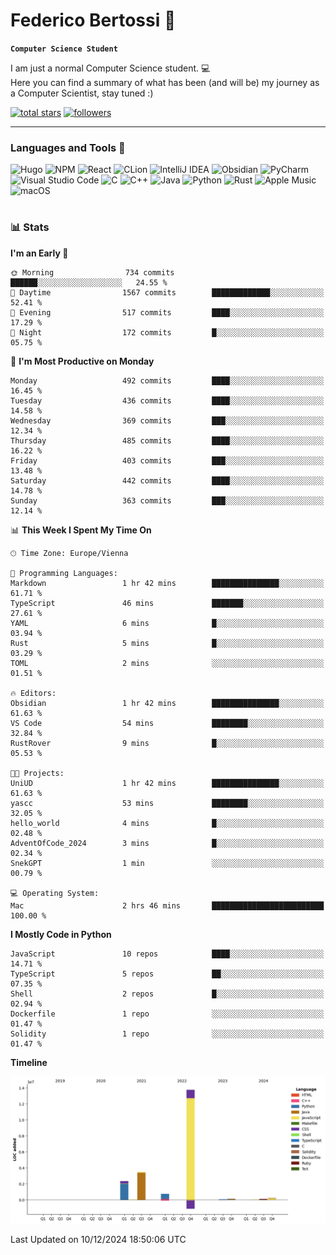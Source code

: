 # Federico Bertossi 🚀

**`Computer Science Student`**

[//]: # (Thanks to @ForrestKnight for the inspiration.)

<!-- TODO: Insert a banner image -->

I am just a normal Computer Science student. 💻 </br>
Here you can find a summary of what has been (and will be) my journey as a Computer Scientist, stay tuned :)

   <p>
      <a href="https://github.com/mrBymax?tab=repositories&sort=stargazers">
         <img alt="total stars" title="Total stars on GitHub" src="https://custom-icon-badges.demolab.com/github/stars/mrBymax?color=55960c&style=for-the-badge&labelColor=488207&logo=star"/></a>
<a href="https://github.com/mrBymax?tab=followers">
         <img alt="followers" title="Follow me on Github" src="https://custom-icon-badges.demolab.com/github/followers/mrBymax?color=236ad3&labelColor=1155ba&style=for-the-badge&logo=person-add&label=Follow&logoColor=white"/></a>
   </p>

---

<!-- TODO: Insert a GIF -->
### Languages and Tools 🧰

<!-- TODO: Change it with shields -->
![Hugo](https://img.shields.io/badge/Hugo-black.svg?style=for-the-badge&logo=Hugo)
![NPM](https://img.shields.io/badge/NPM-%23CB3837.svg?style=for-the-badge&logo=npm&logoColor=white)
![React](https://img.shields.io/badge/react-%2320232a.svg?style=for-the-badge&logo=react&logoColor=%2361DAFB)
![CLion](https://img.shields.io/badge/CLion-black?style=for-the-badge&logo=clion&logoColor=white)
![IntelliJ IDEA](https://img.shields.io/badge/IntelliJIDEA-000000.svg?style=for-the-badge&logo=intellij-idea&logoColor=white)
![Obsidian](https://img.shields.io/badge/Obsidian-%23483699.svg?style=for-the-badge&logo=obsidian&logoColor=white)
![PyCharm](https://img.shields.io/badge/pycharm-143?style=for-the-badge&logo=pycharm&logoColor=black&color=black&labelColor=green)
![Visual Studio Code](https://img.shields.io/badge/Visual%20Studio%20Code-0078d7.svg?style=for-the-badge&logo=visual-studio-code&logoColor=white)
![C](https://img.shields.io/badge/c-%2300599C.svg?style=for-the-badge&logo=c&logoColor=white)
![C++](https://img.shields.io/badge/c++-%2300599C.svg?style=for-the-badge&logo=c%2B%2B&logoColor=white)
![Java](https://img.shields.io/badge/java-%23ED8B00.svg?style=for-the-badge&logo=openjdk&logoColor=white)
![Python](https://img.shields.io/badge/python-3670A0?style=for-the-badge&logo=python&logoColor=ffdd54)
![Rust](https://img.shields.io/badge/Rust-000000?logo=Rust&logoColor=white)
![Apple Music](https://img.shields.io/badge/Apple_Music-9933CC?style=for-the-badge&logo=apple-music&logoColor=white)
![macOS](https://img.shields.io/badge/mac%20os-000000?style=for-the-badge&logo=macos&logoColor=F0F0F0)


#

### 📊 Stats

<!-- ![My GitHub stats](https://github-readme-stats.vercel.app/api?username=mrBymax&show_icons=true&theme=dracula) -->


<!--START_SECTION:waka-->
**I'm an Early 🐤** 

```text
🌞 Morning                734 commits         ██████░░░░░░░░░░░░░░░░░░░   24.55 % 
🌆 Daytime                1567 commits        █████████████░░░░░░░░░░░░   52.41 % 
🌃 Evening                517 commits         ████░░░░░░░░░░░░░░░░░░░░░   17.29 % 
🌙 Night                  172 commits         █░░░░░░░░░░░░░░░░░░░░░░░░   05.75 % 
```
📅 **I'm Most Productive on Monday** 

```text
Monday                   492 commits         ████░░░░░░░░░░░░░░░░░░░░░   16.45 % 
Tuesday                  436 commits         ████░░░░░░░░░░░░░░░░░░░░░   14.58 % 
Wednesday                369 commits         ███░░░░░░░░░░░░░░░░░░░░░░   12.34 % 
Thursday                 485 commits         ████░░░░░░░░░░░░░░░░░░░░░   16.22 % 
Friday                   403 commits         ███░░░░░░░░░░░░░░░░░░░░░░   13.48 % 
Saturday                 442 commits         ████░░░░░░░░░░░░░░░░░░░░░   14.78 % 
Sunday                   363 commits         ███░░░░░░░░░░░░░░░░░░░░░░   12.14 % 
```


📊 **This Week I Spent My Time On** 

```text
🕑︎ Time Zone: Europe/Vienna

💬 Programming Languages: 
Markdown                 1 hr 42 mins        ███████████████░░░░░░░░░░   61.71 % 
TypeScript               46 mins             ███████░░░░░░░░░░░░░░░░░░   27.61 % 
YAML                     6 mins              █░░░░░░░░░░░░░░░░░░░░░░░░   03.94 % 
Rust                     5 mins              █░░░░░░░░░░░░░░░░░░░░░░░░   03.29 % 
TOML                     2 mins              ░░░░░░░░░░░░░░░░░░░░░░░░░   01.51 % 

🔥 Editors: 
Obsidian                 1 hr 42 mins        ███████████████░░░░░░░░░░   61.63 % 
VS Code                  54 mins             ████████░░░░░░░░░░░░░░░░░   32.84 % 
RustRover                9 mins              █░░░░░░░░░░░░░░░░░░░░░░░░   05.53 % 

🐱‍💻 Projects: 
UniUD                    1 hr 42 mins        ███████████████░░░░░░░░░░   61.63 % 
yascc                    53 mins             ████████░░░░░░░░░░░░░░░░░   32.05 % 
hello_world              4 mins              █░░░░░░░░░░░░░░░░░░░░░░░░   02.48 % 
AdventOfCode_2024        3 mins              █░░░░░░░░░░░░░░░░░░░░░░░░   02.34 % 
SnekGPT                  1 min               ░░░░░░░░░░░░░░░░░░░░░░░░░   00.79 % 

💻 Operating System: 
Mac                      2 hrs 46 mins       █████████████████████████   100.00 % 
```

**I Mostly Code in Python** 

```text
JavaScript               10 repos            ████░░░░░░░░░░░░░░░░░░░░░   14.71 % 
TypeScript               5 repos             ██░░░░░░░░░░░░░░░░░░░░░░░   07.35 % 
Shell                    2 repos             █░░░░░░░░░░░░░░░░░░░░░░░░   02.94 % 
Dockerfile               1 repo              ░░░░░░░░░░░░░░░░░░░░░░░░░   01.47 % 
Solidity                 1 repo              ░░░░░░░░░░░░░░░░░░░░░░░░░   01.47 % 
```



**Timeline**

![Lines of Code chart](https://raw.githubusercontent.com/mrBymax/mrBymax/main/assets/bar_graph.png)


 Last Updated on 10/12/2024 18:50:06 UTC
<!--END_SECTION:waka-->


[linkedin]: https://linkedin.com/federico-bertossi
[website]:  https://www.federicobertossi.com

</details>
